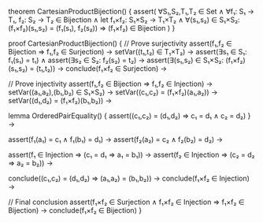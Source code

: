 theorem CartesianProductBijection() {
  assert(
    ∀S₁,S₂,T₁,T₂ ∈ Set ∧
    ∀f₁: S₁ → T₁, f₂: S₂ → T₂ ∈ Bijection ∧
    let f₁×f₂: S₁×S₂ → T₁×T₂ ∧
    ∀(s₁,s₂) ∈ S₁×S₂: (f₁×f₂)(s₁,s₂) = (f₁(s₁), f₂(s₂)) 
    ⇒ (f₁×f₂) ∈ Bijection
  )
}

proof CartesianProductBijection() {
  // Prove surjectivity
  assert(f₁,f₂ ∈ Bijection ⇒ f₁,f₂ ∈ Surjection) →
  setVar((t₁,t₂) ∈ T₁×T₂) →
  assert(∃s₁ ∈ S₁: f₁(s₁) = t₁) ∧
  assert(∃s₂ ∈ S₂: f₂(s₂) = t₂) →
  assert(∃(s₁,s₂) ∈ S₁×S₂: (f₁×f₂)(s₁,s₂) = (t₁,t₂)) →
  conclude(f₁×f₂ ∈ Surjection) →

  // Prove injectivity
  assert(f₁,f₂ ∈ Bijection ⇒ f₁,f₂ ∈ Injection) →
  setVar((a₁,a₂),(b₁,b₂) ∈ S₁×S₂) →
  setVar((c₁,c₂) = (f₁×f₂)(a₁,a₂)) →
  setVar((d₁,d₂) = (f₁×f₂)(b₁,b₂)) →
  
  lemma OrderedPairEquality() {
    assert((c₁,c₂) = (d₁,d₂) ⇒ c₁ = d₁ ∧ c₂ = d₂)
  } →
  
  assert(f₁(a₁) = c₁ ∧ f₁(b₁) = d₁) →
  assert(f₂(a₂) = c₂ ∧ f₂(b₂) = d₂) →
  
  assert(f₁ ∈ Injection ⇒ (c₁ = d₁ ⇒ a₁ = b₁)) →
  assert(f₂ ∈ Injection ⇒ (c₂ = d₂ ⇒ a₂ = b₂)) →
  
  conclude((c₁,c₂) = (d₁,d₂) ⇒ (a₁,a₂) = (b₁,b₂)) →
  conclude(f₁×f₂ ∈ Injection) →

  // Final conclusion
  assert(f₁×f₂ ∈ Surjection ∧ f₁×f₂ ∈ Injection ⇒ f₁×f₂ ∈ Bijection) →
  conclude(f₁×f₂ ∈ Bijection)
}